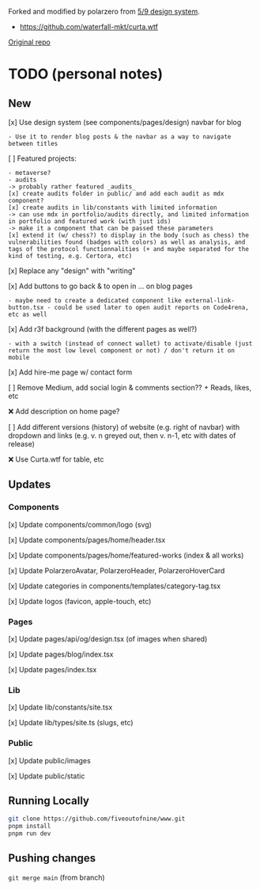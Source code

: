 Forked and modified by polarzero from [5/9 design system](https://fiveoutofnine.com).

- https://github.com/waterfall-mkt/curta.wtf

[Original repo](https://github.com/fiveoutofnine/www)

<!-- (on commit 7029233ccdc727c73e0e2f1defcdb6ce19dc0872). -->

# TODO (personal notes)

## New

[x] Use design system (see components/pages/design) navbar for blog

    - Use it to render blog posts & the navbar as a way to navigate between titles

[ ] Featured projects:

    - metaverse?
    - audits
    -> probably rather featured _audits_
    [x] create audits folder in public/ and add each audit as mdx component?
    [x] create audits in lib/constants with limited information
    -> can use mdx in portfolio/audits directly, and limited information in portfolio and featured work (with just ids)
    -> make it a component that can be passed these parameters
    [x] extend it (w/ chess?) to display in the body (such as chess) the vulnerabilities found (badges with colors) as well as analysis, and tags of the protocol functionnalities (+ and maybe separated for the kind of testing, e.g. Certora, etc)

[x] Replace any "design" with "writing"

[x] Add buttons to go back & to open in ... on blog pages

    - maybe need to create a dedicated component like external-link-button.tsx - could be used later to open audit reports on Code4rena, etc as well

[x] Add r3f background (with the different pages as well?)

    - with a switch (instead of connect wallet) to activate/disable (just return the most low level component or not) / don't return it on mobile

[x] Add hire-me page w/ contact form

[ ] Remove Medium, add social login & comments section?? + Reads, likes, etc

❌ Add description on home page?

[ ] Add different versions (history) of website (e.g. right of navbar) with dropdown and links (e.g. v. n greyed out, then v. n-1, etc with dates of release)

❌ Use Curta.wtf for table, etc

## Updates

### Components

[x] Update components/common/logo (svg)

[x] Update components/pages/home/header.tsx

[x] Update components/pages/home/featured-works (index & all works)

[x] Update PolarzeroAvatar, PolarzeroHeader, PolarzeroHoverCard

[x] Update categories in components/templates/category-tag.tsx

[x] Update logos (favicon, apple-touch, etc)

### Pages

[x] Update pages/api/og/design.tsx (of images when shared)

[x] Update pages/blog/index.tsx

[x] Update pages/index.tsx

### Lib

[x] Update lib/constants/site.tsx

[x] Update lib/types/site.ts (slugs, etc)

### Public

[x] Update public/images

[x] Update public/static

## Running Locally

```sh
git clone https://github.com/fiveoutofnine/www.git
pnpm install
pnpm run dev
```

## Pushing changes

`git merge main` (from branch)
